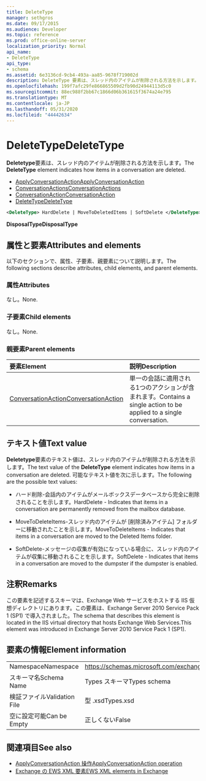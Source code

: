 ```yaml
---
title: DeleteType
manager: sethgros
ms.date: 09/17/2015
ms.audience: Developer
ms.topic: reference
ms.prod: office-online-server
localization_priority: Normal
api_name:
- DeleteType
api_type:
- schema
ms.assetid: 6e3136cd-9cb4-493a-aa85-9678f719002d
description: DeleteType 要素は、スレッド内のアイテムが削除される方法を示します。
ms.openlocfilehash: 199f7afc29fe866865509d2fb90d24944113d5c0
ms.sourcegitcommit: 88ec988f2bb67c1866d06b361615f3674a24e795
ms.translationtype: MT
ms.contentlocale: ja-JP
ms.lasthandoff: 05/31/2020
ms.locfileid: "44442634"
---
```

# <a name="deletetype"></a><span data-ttu-id="9fdd6-103">DeleteType</span><span class="sxs-lookup"><span data-stu-id="9fdd6-103">DeleteType</span></span>

<span data-ttu-id="9fdd6-104">**Deletetype**要素は、スレッド内のアイテムが削除される方法を示します。</span><span class="sxs-lookup"><span data-stu-id="9fdd6-104">The **DeleteType** element indicates how items in a conversation are deleted.</span></span> 
  
- [<span data-ttu-id="9fdd6-105">ApplyConversationAction</span><span class="sxs-lookup"><span data-stu-id="9fdd6-105">ApplyConversationAction</span></span>](applyconversationaction.md)  
- [<span data-ttu-id="9fdd6-106">ConversationActions</span><span class="sxs-lookup"><span data-stu-id="9fdd6-106">ConversationActions</span></span>](conversationactions.md)  
- [<span data-ttu-id="9fdd6-107">ConversationAction</span><span class="sxs-lookup"><span data-stu-id="9fdd6-107">ConversationAction</span></span>](conversationaction.md)  
- [<span data-ttu-id="9fdd6-108">DeleteType</span><span class="sxs-lookup"><span data-stu-id="9fdd6-108">DeleteType</span></span>](deletetype.md)
  
```XML
<DeleteType> HardDelete | MoveToDeletedItems | SoftDelete </DeleteType>
```

 <span data-ttu-id="9fdd6-109">**DisposalType**</span><span class="sxs-lookup"><span data-stu-id="9fdd6-109">**DisposalType**</span></span>
## <a name="attributes-and-elements"></a><span data-ttu-id="9fdd6-110">属性と要素</span><span class="sxs-lookup"><span data-stu-id="9fdd6-110">Attributes and elements</span></span>

<span data-ttu-id="9fdd6-111">以下のセクションで、属性、子要素、親要素について説明します。</span><span class="sxs-lookup"><span data-stu-id="9fdd6-111">The following sections describe attributes, child elements, and parent elements.</span></span>
  
### <a name="attributes"></a><span data-ttu-id="9fdd6-112">属性</span><span class="sxs-lookup"><span data-stu-id="9fdd6-112">Attributes</span></span>

<span data-ttu-id="9fdd6-113">なし。</span><span class="sxs-lookup"><span data-stu-id="9fdd6-113">None.</span></span>
  
### <a name="child-elements"></a><span data-ttu-id="9fdd6-114">子要素</span><span class="sxs-lookup"><span data-stu-id="9fdd6-114">Child elements</span></span>

<span data-ttu-id="9fdd6-115">なし。</span><span class="sxs-lookup"><span data-stu-id="9fdd6-115">None.</span></span>
  
### <a name="parent-elements"></a><span data-ttu-id="9fdd6-116">親要素</span><span class="sxs-lookup"><span data-stu-id="9fdd6-116">Parent elements</span></span>

|<span data-ttu-id="9fdd6-117">**要素**</span><span class="sxs-lookup"><span data-stu-id="9fdd6-117">**Element**</span></span>|<span data-ttu-id="9fdd6-118">**説明**</span><span class="sxs-lookup"><span data-stu-id="9fdd6-118">**Description**</span></span>|
|:-----|:-----|
|[<span data-ttu-id="9fdd6-119">ConversationAction</span><span class="sxs-lookup"><span data-stu-id="9fdd6-119">ConversationAction</span></span>](conversationaction.md) <br/> |<span data-ttu-id="9fdd6-120">単一の会話に適用される1つのアクションが含まれます。</span><span class="sxs-lookup"><span data-stu-id="9fdd6-120">Contains a single action to be applied to a single conversation.</span></span>  <br/> |
   
## <a name="text-value"></a><span data-ttu-id="9fdd6-121">テキスト値</span><span class="sxs-lookup"><span data-stu-id="9fdd6-121">Text value</span></span>

<span data-ttu-id="9fdd6-122">**Deletetype**要素のテキスト値は、スレッド内のアイテムが削除される方法を示します。</span><span class="sxs-lookup"><span data-stu-id="9fdd6-122">The text value of the **DeleteType** element indicates how items in a conversation are deleted.</span></span> <span data-ttu-id="9fdd6-123">可能なテキスト値を次に示します。</span><span class="sxs-lookup"><span data-stu-id="9fdd6-123">The following are the possible text values:</span></span> 
  
- <span data-ttu-id="9fdd6-124">ハード削除-会話内のアイテムがメールボックスデータベースから完全に削除されることを示します。</span><span class="sxs-lookup"><span data-stu-id="9fdd6-124">HardDelete - Indicates that items in a conversation are permanently removed from the mailbox database.</span></span>
    
- <span data-ttu-id="9fdd6-125">MoveToDeleteItems-スレッド内のアイテムが [削除済みアイテム] フォルダーに移動されたことを示します。</span><span class="sxs-lookup"><span data-stu-id="9fdd6-125">MoveToDeleteItems - Indicates that items in a conversation are moved to the Deleted Items folder.</span></span>
    
- <span data-ttu-id="9fdd6-126">SoftDelete-メッセージの収集が有効になっている場合に、スレッド内のアイテムが収集に移動されることを示します。</span><span class="sxs-lookup"><span data-stu-id="9fdd6-126">SoftDelete - Indicates that items in a conversation are moved to the dumpster if the dumpster is enabled.</span></span>
    
## <a name="remarks"></a><span data-ttu-id="9fdd6-127">注釈</span><span class="sxs-lookup"><span data-stu-id="9fdd6-127">Remarks</span></span>

<span data-ttu-id="9fdd6-128">この要素を記述するスキーマは、Exchange Web サービスをホストする IIS 仮想ディレクトリにあります。この要素は、Exchange Server 2010 Service Pack 1 (SP1) で導入されました。</span><span class="sxs-lookup"><span data-stu-id="9fdd6-128">The schema that describes this element is located in the IIS virtual directory that hosts Exchange Web Services.This element was introduced in Exchange Server 2010 Service Pack 1 (SP1).</span></span>
  
## <a name="element-information"></a><span data-ttu-id="9fdd6-129">要素の情報</span><span class="sxs-lookup"><span data-stu-id="9fdd6-129">Element information</span></span>

|||
|:-----|:-----|
|<span data-ttu-id="9fdd6-130">Namespace</span><span class="sxs-lookup"><span data-stu-id="9fdd6-130">Namespace</span></span>  <br/> |https://schemas.microsoft.com/exchange/services/2006/types  <br/> |
|<span data-ttu-id="9fdd6-131">スキーマ名</span><span class="sxs-lookup"><span data-stu-id="9fdd6-131">Schema Name</span></span>  <br/> |<span data-ttu-id="9fdd6-132">Types スキーマ</span><span class="sxs-lookup"><span data-stu-id="9fdd6-132">Types schema</span></span>  <br/> |
|<span data-ttu-id="9fdd6-133">検証ファイル</span><span class="sxs-lookup"><span data-stu-id="9fdd6-133">Validation File</span></span>  <br/> |<span data-ttu-id="9fdd6-134">型 .xsd</span><span class="sxs-lookup"><span data-stu-id="9fdd6-134">Types.xsd</span></span>  <br/> |
|<span data-ttu-id="9fdd6-135">空に設定可能</span><span class="sxs-lookup"><span data-stu-id="9fdd6-135">Can be Empty</span></span>  <br/> |<span data-ttu-id="9fdd6-136">正しくない</span><span class="sxs-lookup"><span data-stu-id="9fdd6-136">False</span></span>  <br/> |
   
## <a name="see-also"></a><span data-ttu-id="9fdd6-137">関連項目</span><span class="sxs-lookup"><span data-stu-id="9fdd6-137">See also</span></span>

- [<span data-ttu-id="9fdd6-138">ApplyConversationAction 操作</span><span class="sxs-lookup"><span data-stu-id="9fdd6-138">ApplyConversationAction operation</span></span>](applyconversationaction-operation.md)
- [<span data-ttu-id="9fdd6-139">Exchange の EWS XML 要素</span><span class="sxs-lookup"><span data-stu-id="9fdd6-139">EWS XML elements in Exchange</span></span>](ews-xml-elements-in-exchange.md)

